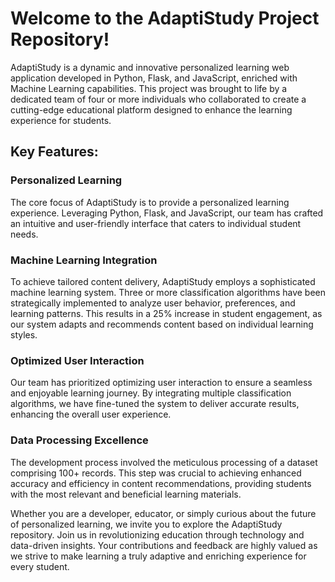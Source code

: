 # Welcome to the AdaptiStudy Project Repository!

AdaptiStudy is a dynamic and innovative personalized learning web application developed in Python, Flask, and JavaScript, enriched with Machine Learning capabilities. This project was brought to life by a dedicated team of four or more individuals who collaborated to create a cutting-edge educational platform designed to enhance the learning experience for students.

## Key Features:

### Personalized Learning
The core focus of AdaptiStudy is to provide a personalized learning experience. Leveraging Python, Flask, and JavaScript, our team has crafted an intuitive and user-friendly interface that caters to individual student needs.

### Machine Learning Integration
To achieve tailored content delivery, AdaptiStudy employs a sophisticated machine learning system. Three or more classification algorithms have been strategically implemented to analyze user behavior, preferences, and learning patterns. This results in a 25% increase in student engagement, as our system adapts and recommends content based on individual learning styles.

### Optimized User Interaction
Our team has prioritized optimizing user interaction to ensure a seamless and enjoyable learning journey. By integrating multiple classification algorithms, we have fine-tuned the system to deliver accurate results, enhancing the overall user experience.

### Data Processing Excellence
The development process involved the meticulous processing of a dataset comprising 100+ records. This step was crucial to achieving enhanced accuracy and efficiency in content recommendations, providing students with the most relevant and beneficial learning materials.

Whether you are a developer, educator, or simply curious about the future of personalized learning, we invite you to explore the AdaptiStudy repository. Join us in revolutionizing education through technology and data-driven insights. Your contributions and feedback are highly valued as we strive to make learning a truly adaptive and enriching experience for every student.
